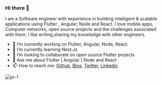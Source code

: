 
### Hi there 👋

I am a Software engineer with experience in building intelligent & scalable applications using Flutter , Angular, Node and React.
I love mobile apps, Computer networks, open source projects and the challenges associated with them.
I like writing,sharing my knowledge with other engineers.

- 🔭 I’m currently working on Flutter, Angular, Node, React.
- 🌱 I’m currently learning Nest.Js
- 👯 I’m looking to collaborate on open source Flutter projects 
- 💬 Ask me about Flutter | Angular | Node and React
- 📫 How to reach me: [Github](https://github.com/pr-1), [Blog](https://dev.to/pr1), [Twitter](https://twitter.com/prince19_97), [Linkedin](https://www.linkedin.com/in/pr-1/)


<img src="https://github-readme-stats.vercel.app/api/top-langs/?username=pr-1&layout=compact&theme=dark&show_all_langs=true" alt="pr-1" />
